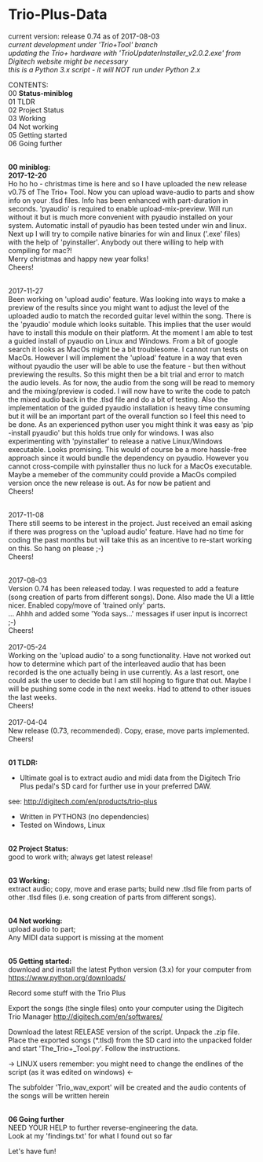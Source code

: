 # Trio-Plus-Data
current version: release 0.74 as of 2017-08-03<br>
<i> current development under 'Trio+Tool' branch</i><br>
<i> updating the Trio+ hardware with 'TrioUpdaterInstaller_v2.0.2.exe' from Digitech website might be necessary</i><br>
<i> this is a Python 3.x script - it will NOT run under Python 2.x </i>

CONTENTS:<br>
00 <b>Status-miniblog<br></b>
01 TLDR<br>
02 Project Status<br>
03 Working<br>
04 Not working<br>
05 Getting started<br>
06 Going further<br>

<br><b>00 miniblog:</b><br>
<b>2017-12-20</b><br>
Ho ho ho - christmas time is here and so I have uploaded the new release v0.75 of The Trio+ Tool. Now you can upload wave-audio to parts and show info on your .tlsd files. Info has been enhanced with part-duration in seconds. 'pyaudio' is required to enable upload-mix-preview. Will run without it but is much more convenient with pyaudio installed on your system. Automatic install of pyaudio has been tested under win and linux. Next up I will try to compile native binaries for win and linux ('.exe' files) with the help of 'pyinstaller'. Anybody out there willing to help with compiling for mac?!<br>Merry christmas and happy new year folks!<br>
Cheers!<br><br>

2017-11-27<br>
Been working on 'upload audio' feature. Was looking into ways to make a preview of the results since you might want to adjust the level of the uploaded audio to match the recorded guitar level within the song. There is the 'pyaudio' module which looks suitable. This implies that the user would have to install this module on their platform. At the moment I am able to test a guided install of pyaudio on Linux and Windows. From a bit of google search it looks as MacOs might be a bit troublesome. I cannot run tests on MacOs. However I will implement the 'upload' feature in a way that even without pyaudio the user will be able to use the feature - but then without previewing the results. So this might then be a bit trial and error to match the audio levels. As for now, the audio from the song will be read to memory and the mixing/preview is coded. I will now have to write the code to patch the mixed audio back in the .tlsd file and do a bit of testing. Also the implementation of the guided pyaudio installation is heavy time consuming but it will be an important part of the overall function so I feel this need to be done. As an experienced python user you might think it was easy as 'pip -install pyaudio' but this holds true only for windows. I was also experimenting with 'pyinstaller' to release a native Linux/Windows executable. Looks promising. This would of course be a more hassle-free approach since it would bundle the dependency on pyaudio. However you cannot cross-compile with pyinstaller thus no luck for a MacOs executable. Maybe a memeber of the community could provide a MacOs compiled version once the new release is out. As for now be patient and<br>
Cheers!<br><br>

2017-11-08<br>
There still seems to be interest in the project. Just received an email asking if there was progress on the 'upload audio' feature. Have had no time for coding the past months but will take this as an incentive to re-start working on this. So hang on please ;-)<br>
Cheers!<br><br>

2017-08-03<br>
Version 0.74 has been released today. I was requested to add a feature (song creation of parts from different songs). Done. Also made the UI a little nicer. Enabled copy/move of 'trained only' parts.<br>... Ahhh and added some 'Yoda says...' messages if user input is incorrect ;-)<br>
Cheers!<br><br>
2017-05-24<br>
Working on the 'upload audio' to a song functionality. Have not worked out how to determine which part of the interleaved audio that has been recorded is the one actually being in use currently. As a last resort, one could ask the user to decide but I am still hoping to figure that out. Maybe I will be pushing some code in the next weeks. Had to attend to other issues the last weeks.<br>
Cheers!<br><br>
2017-04-04<br>
New release (0.73, recommended). Copy, erase, move parts implemented.<br>
Cheers!<br>

<br><b>01 TLDR:</b><br>
* Ultimate goal is to extract audio and midi data from the Digitech Trio Plus pedal's SD card for further use in your preferred DAW.

see: http://digitech.com/en/products/trio-plus

* Written in PYTHON3 (no dependencies)
* Tested on Windows, Linux


<br><b>02 Project Status:</b><br>
good to work with; always get latest release!

<br><b>03 Working:</b><br>
extract audio; copy, move and erase parts; build new .tlsd file from parts of other .tlsd files (i.e. song creation of parts from different songs).<br>

<br><b>04 Not working:</b><br>
upload audio to part;<br>
Any MIDI data support is missing at the moment

<br><b>05 Getting started:</b><br>
download and install the latest Python version (3.x) for your computer from
https://www.python.org/downloads/

Record some stuff with the Trio Plus

Export the songs (the single files) onto your computer using the Digitech Trio Manager
http://digitech.com/en/softwares/

Download the latest RELEASE version of the script. Unpack the .zip file. Place the exported songs (*.tlsd) from the SD card into the unpacked folder and start 'The_Trio+_Tool.py'. Follow the instructions.

-> LINUX users remember: you might need to change the endlines of the script (as it was edited on windows) <-

The subfolder 'Trio_wav_export' will be created and the audio contents of the songs will be written herein

<br><b>06 Going further</b><br>
NEED YOUR HELP to further reverse-engineering the data.<br>
Look at my 'findings.txt' for what I found out so far

Let's have fun!
